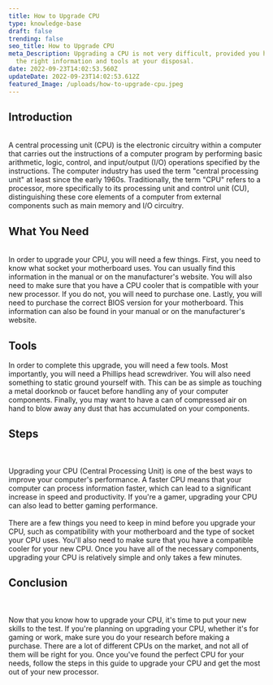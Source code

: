 ```yaml
---
title: How to Upgrade CPU
type: knowledge-base
draft: false
trending: false
seo_title: How to Upgrade CPU
meta_Description: Upgrading a CPU is not very difficult, provided you have all
  the right information and tools at your disposal.
date: 2022-09-23T14:02:53.560Z
updateDate: 2022-09-23T14:02:53.612Z
featured_Image: /uploads/how-to-upgrade-cpu.jpeg
---
```

## Introduction

\
A central processing unit (CPU) is the electronic circuitry within a computer that carries out the instructions of a computer program by performing basic arithmetic, logic, control, and input/output (I/O) operations specified by the instructions. The computer industry has used the term "central processing unit" at least since the early 1960s. Traditionally, the term "CPU" refers to a processor, more specifically to its processing unit and control unit (CU), distinguishing these core elements of a computer from external components such as main memory and I/O circuitry.



## What You Need

\
In order to upgrade your CPU, you will need a few things. First, you need to know what socket your motherboard uses. You can usually find this information in the manual or on the manufacturer's website. You will also need to make sure that you have a CPU cooler that is compatible with your new processor. If you do not, you will need to purchase one. Lastly, you will need to purchase the correct BIOS version for your motherboard. This information can also be found in your manual or on the manufacturer's website.



## Tools



In order to complete this upgrade, you will need a few tools. Most importantly, you will need a Phillips head screwdriver. You will also need something to static ground yourself with. This can be as simple as touching a metal doorknob or faucet before handling any of your computer components. Finally, you may want to have a can of compressed air on hand to blow away any dust that has accumulated on your components.



## Steps

\
\
Upgrading your CPU (Central Processing Unit) is one of the best ways to improve your computer's performance. A faster CPU means that your computer can process information faster, which can lead to a significant increase in speed and productivity. If you're a gamer, upgrading your CPU can also lead to better gaming performance.\
\
There are a few things you need to keep in mind before you upgrade your CPU, such as compatibility with your motherboard and the type of socket your CPU uses. You'll also need to make sure that you have a compatible cooler for your new CPU. Once you have all of the necessary components, upgrading your CPU is relatively simple and only takes a few minutes.



## Conclusion

\
\
Now that you know how to upgrade your CPU, it's time to put your new skills to the test. If you're planning on upgrading your CPU, whether it's for gaming or work, make sure you do your research before making a purchase. There are a lot of different CPUs on the market, and not all of them will be right for you. Once you've found the perfect CPU for your needs, follow the steps in this guide to upgrade your CPU and get the most out of your new processor.